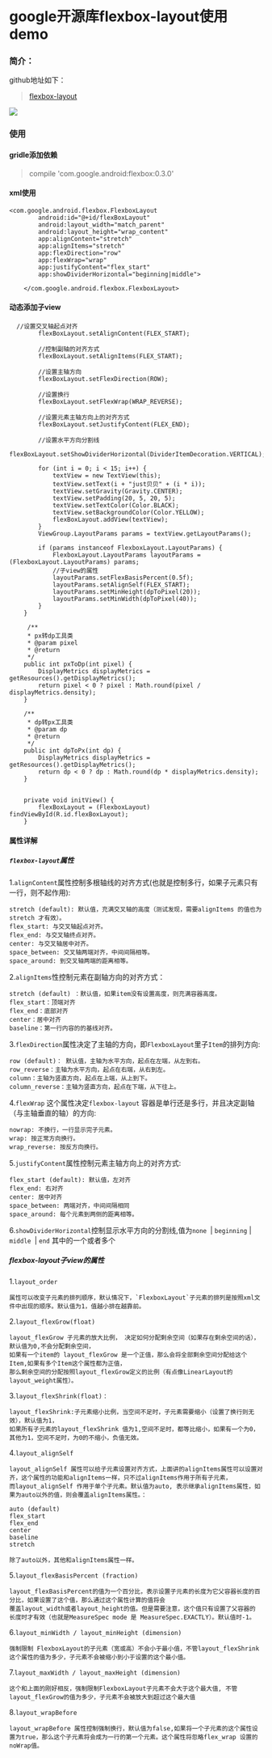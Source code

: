 # google开源库flexbox-layout使用demo

### 简介：

github地址如下：
> [flexbox-layout](https://github.com/google/flexbox-layout)

![](http://ouvjn19yd.bkt.clouddn.com/61869899_p0.png)

### 使用

#### gridle添加依赖

> compile 'com.google.android:flexbox:0.3.0'

#### xml使用

```
<com.google.android.flexbox.FlexboxLayout
        android:id="@+id/flexBoxLayout"
        android:layout_width="match_parent"
        android:layout_height="wrap_content"
        app:alignContent="stretch"
        app:alignItems="stretch"
        app:flexDirection="row"
        app:flexWrap="wrap"
        app:justifyContent="flex_start"
        app:showDividerHorizontal="beginning|middle">

    </com.google.android.flexbox.FlexboxLayout>
```

#### 动态添加子view

```
  //设置交叉轴起点对齐
        flexBoxLayout.setAlignContent(FLEX_START);

        //控制副轴的对齐方式
        flexBoxLayout.setAlignItems(FLEX_START);

        //设置主轴方向
        flexBoxLayout.setFlexDirection(ROW);

        //设置换行
        flexBoxLayout.setFlexWrap(WRAP_REVERSE);

        //设置元素主轴方向上的对齐方式
        flexBoxLayout.setJustifyContent(FLEX_END);

        //设置水平方向分割线
        flexBoxLayout.setShowDividerHorizontal(DividerItemDecoration.VERTICAL);

        for (int i = 0; i < 15; i++) {
            textView = new TextView(this);
            textView.setText(i + "just贝贝" + (i * i));
            textView.setGravity(Gravity.CENTER);
            textView.setPadding(20, 5, 20, 5);
            textView.setTextColor(Color.BLACK);
            textView.setBackgroundColor(Color.YELLOW);
            flexBoxLayout.addView(textView);
        }
        ViewGroup.LayoutParams params = textView.getLayoutParams();

        if (params instanceof FlexboxLayout.LayoutParams) {
            FlexboxLayout.LayoutParams layoutParams = (FlexboxLayout.LayoutParams) params;
            //子view的属性
            layoutParams.setFlexBasisPercent(0.5f);
            layoutParams.setAlignSelf(FLEX_START);
            layoutParams.setMinHeight(dpToPixel(20));
            layoutParams.setMinWidth(dpToPixel(40));
        }
    }

     /**
     * px转dp工具类
     * @param pixel
     * @return
     */
    public int pxToDp(int pixel) {
        DisplayMetrics displayMetrics = getResources().getDisplayMetrics();
        return pixel < 0 ? pixel : Math.round(pixel / displayMetrics.density);
    }

    /**
     * dp转px工具类
     * @param dp
     * @return
     */
    public int dpToPx(int dp) {
        DisplayMetrics displayMetrics = getResources().getDisplayMetrics();
        return dp < 0 ? dp : Math.round(dp * displayMetrics.density);
    }


    private void initView() {
        flexBoxLayout = (FlexboxLayout) findViewById(R.id.flexBoxLayout);
    }
```

#### 属性详解

##### `flexbox-layout`属性

1.`alignContent`属性控制多根轴线的对齐方式(也就是控制多行，如果子元素只有一行，则不起作用):
```
stretch (default): 默认值，充满交叉轴的高度（测试发现，需要alignItems 的值也为stretch 才有效）。
flex_start: 与交叉轴起点对齐。
flex_end: 与交叉轴终点对齐。
center: 与交叉轴居中对齐。
space_between: 交叉轴两端对齐，中间间隔相等。
space_around: 到交叉轴两端的距离相等。
```

2.`alignItems`性控制元素在副轴方向的对齐方式：

```
stretch (default) ：默认值，如果item没有设置高度，则充满容器高度。
flex_start：顶端对齐
flex_end：底部对齐
center：居中对齐
baseline：第一行内容的的基线对齐。
```

3.`flexDirection`属性决定了主轴的方向，即`FlexboxLayout`里子`Item`的排列方向:

```
row (default)： 默认值，主轴为水平方向，起点在左端，从左到右。
row_reverse：主轴为水平方向，起点在右端，从右到左。
column：主轴为竖直方向，起点在上端，从上到下。
column_reverse：主轴为竖直方向，起点在下端，从下往上。
```

4.`flexWrap` 这个属性决定`flexbox-layout` 容器是单行还是多行，并且决定副轴（与主轴垂直的轴）的方向:

```
nowrap: 不换行，一行显示完子元素。
wrap: 按正常方向换行。
wrap_reverse: 按反方向换行。
```

5.`justifyContent`属性控制元素主轴方向上的对齐方式:

```
flex_start (default): 默认值，左对齐
flex_end: 右对齐
center: 居中对齐
space_between: 两端对齐，中间间隔相同
space_around: 每个元素到两侧的距离相等。
```

6.`showDividerHorizontal`控制显示水平方向的分割线,值为`none `| `beginning` | `middle `| `end` 其中的一个或者多个

##### flexbox-layout子view的属性

1.`layout_order`

```
属性可以改变子元素的排列顺序，默认情况下，`FlexboxLayout`子元素的排列是按照xml文件中出现的顺序。默认值为1，值越小排在越靠前。
```

2.`layout_flexGrow(float)`

```
layout_flexGrow 子元素的放大比例， 决定如何分配剩余空间（如果存在剩余空间的话），默认值为0,不会分配剩余空间，
如果有一个item的 layout_flexGrow 是一个正值，那么会将全部剩余空间分配给这个Item,如果有多个Item这个属性都为正值，
那么剩余空间的分配按照layout_flexGrow定义的比例（有点像LinearLayout的layout_weight属性）。
```

3.`layout_flexShrink(float)：`

```
layout_flexShrink:子元素缩小比例，当空间不足时，子元素需要缩小（设置了换行则无效），默认值为1，
如果所有子元素的layout_flexShrink 值为1,空间不足时，都等比缩小，如果有一个为0，其他为1，空间不足时，为0的不缩小，负值无效。
```

4.`layout_alignSelf`

```
layout_alignSelf 属性可以给子元素设置对齐方式，上面讲的alignItems属性可以设置对齐，这个属性的功能和alignItems一样，只不过alignItems作用于所有子元素，
而layout_alignSelf 作用于单个子元素。默认值为auto, 表示继承alignItems属性，如果为auto以外的值，则会覆盖alignItems属性。：
```

```
auto (default)
flex_start
flex_end
center
baseline
stretch

除了auto以外，其他和alignItems属性一样。
```

5.`layout_flexBasisPercent (fraction)`

```
layout_flexBasisPercent的值为一个百分比，表示设置子元素的长度为它父容器长度的百分比，如果设置了这个值，那么通过这个属性计算的值将会
覆盖layout_width或者layout_height的值。但是需要注意，这个值只有设置了父容器的
长度时才有效（也就是MeasureSpec mode 是 MeasureSpec.EXACTLY）。默认值时-1。
```

6.`layout_minWidth / layout_minHeight (dimension)`

```
强制限制 FlexboxLayout的子元素（宽或高）不会小于最小值，不管layout_flexShrink这个属性的值为多少，子元素不会被缩小到小于设置的这个最小值。
```

7.`layout_maxWidth / layout_maxHeight (dimension)`

```
这个和上面的刚好相反，强制限制FlexboxLayout子元素不会大于这个最大值, 不管layout_flexGrow的值为多少，子元素不会被放大到超过这个最大值
```

8.`layout_wrapBefore`

```
layout_wrapBefore 属性控制强制换行，默认值为false,如果将一个子元素的这个属性设置为true，那么这个子元素将会成为一行的第一个元素。这个属性将忽略flex_wrap 设置的 noWrap值。
```

